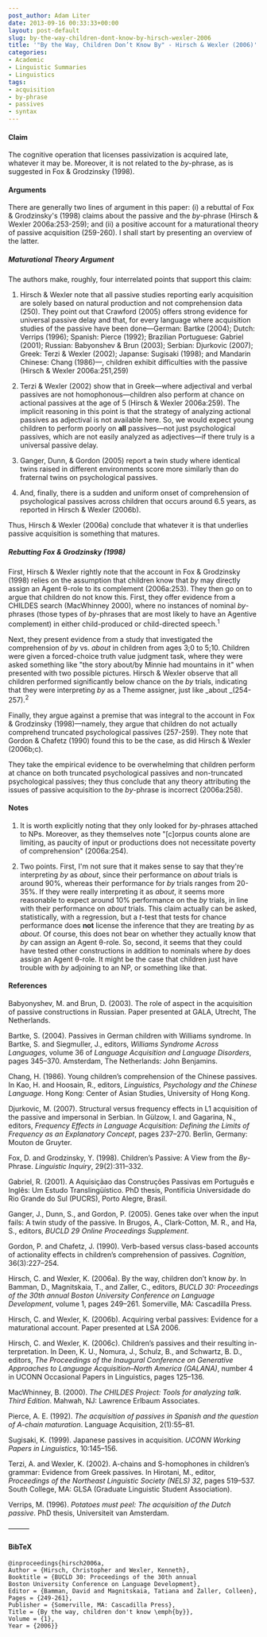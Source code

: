 ```yaml
---
post_author: Adam Liter
date: 2013-09-16 00:33:33+00:00
layout: post-default
slug: by-the-way-children-dont-know-by-hirsch-wexler-2006
title: '"By the Way, Children Don’t Know By" - Hirsch & Wexler (2006)'
categories:
- Academic
- Linguistic Summaries
- Linguistics
tags:
- acquisition
- by-phrase
- passives
- syntax
---
```


#### Claim

The cognitive operation that licenses passivization is acquired late, whatever it may be. Moreover, it is not related to the _by_-phrase, as is suggested in Fox & Grodzinsky (1998).

#### Arguments

There are generally two lines of argument in this paper: (i) a rebuttal of Fox & Grodzinsky's (1998) claims about the passive and the _by_-phrase (Hirsch & Wexler 2006a:253-259); and (ii) a positive account for a maturational theory of passive acquisition (259-260). I shall start by presenting an overview of the latter.

##### Maturational Theory Argument

The authors make, roughly, four interrelated points that support this claim:
	
  1. Hirsch & Wexler note that all passive studies reporting early acquisition are solely based on natural production and not comprehension data (250). They point out that Crawford (2005) offers strong evidence for universal passive delay and that, for every language where acquisition studies of the passive have been done&mdash;German: Bartke (2004); Dutch: Verrips (1996); Spanish: Pierce (1992); Brazilian Portuguese: Gabriel (2001); Russian: Babyonshev & Brun (2003); Serbian: Djurkovic (2007); Greek: Terzi & Wexler (2002); Japanse: Sugisaki (1998); and Mandarin Chinese: Chang (1986)&mdash;, children exhibit difficulties with the passive (Hirsch & Wexler 2006a:251,259)

  2. Terzi & Wexler (2002) show that in Greek&mdash;where adjectival and verbal passives are not homophonous&mdash;children also perform at chance on actional passives at the age of 5 (Hirsch & Wexler 2006a:259). The implicit reasoning in this point is that the strategy of analyzing actional passives as adjectival is not available here. So, we would expect young children to perform poorly on **all** passives&mdash;not just psychological passives, which are not easily analyzed as adjectives&mdash;if there truly is a universal passive delay.
	
  3. Ganger, Dunn, & Gordon (2005) report a twin study where identical twins raised in different environments score more similarly than do fraternal twins on psychological passives.
	
  4. And, finally, there is a sudden and uniform onset of comprehension of psychological passives across children that occurs around 6.5 years, as reported in Hirsch & Wexler (2006b).

Thus, Hirsch & Wexler (2006a) conclude that whatever it is that underlies passive acquisition is something that matures.

##### Rebutting Fox & Grodzinsky (1998)

First, Hirsch & Wexler rightly note that the account in Fox & Grodzinsky (1998) relies on the assumption that children know that _by_ may directly assign an Agent θ-role to its complement (2006a:253). They then go on to argue that children do not know this. First, they offer evidence from a CHILDES search (MacWhinney 2000), where no instances of nominal _by_-phrases (those types of _by_-phrases that are most likely to have an Agentive complement) in either child-produced or child-directed speech.<sup>1</sup>

Next, they present evidence from a study that investigated the comprehension of _by_ vs. _about_ in children from ages 3;0 to 5;10. Children were given a forced-choice truth value judgment task, where they were asked something like "the story about/by Minnie had mountains in it" when presented with two possible pictures. Hirsch & Wexler observe that all children performed significantly below chance on the _by_ trials, indicating that they were interpreting _by_ as a Theme assigner, just like _about _(254-257).<sup>2</sup>

Finally, they argue against a premise that was integral to the account in Fox & Grodzinsky (1998)&mdash;namely, they argue that children do not actually comprehend truncated psychological passives (257-259). They note that Gordon & Chafetz (1990) found this to be the case, as did Hirsch & Wexler (2006b;c).

They take the empirical evidence to be overwhelming that children perform at chance on both truncated psychological passives and non-truncated psychological passives; they thus conclude that any theory attributing the issues of passive acquisition to the _by_-phrase is incorrect (2006a:258).

#### Notes

  1. It is worth explicitly noting that they only looked for _by_-phrases attached to NPs. Moreover, as they themselves note "[c]orpus counts alone are limiting, as paucity of input or productions does not necessitate poverty of comprehension" (2006a:254).
	
  2. Two points. First, I'm not sure that it makes sense to say that they're interpreting _by_ as _about_, since their performance on _about_ trials is around 90%, whereas their performance for _by_ trials ranges from 20-35%. If they were really interpreting it as _about_, it seems more reasonable to expect around 10% performance on the _by_ trials, in line with their performance on _about_ trials. This claim actually can be asked, statistically, with a regression, but a _t_-test that tests for chance performance does **not** license the inference that they are treating _by_ as _about_. Of course, this does not bear on whether they actually know that _by_ can assign an Agent θ-role. So, second, it seems that they could have tested other constructions in addition to nominals where _by_ does assign an Agent θ-role. It might be the case that children just have trouble with _by_ adjoining to an NP, or something like that.

#### References

Babyonyshev, M. and Brun, D. (2003). The role of aspect in the acquisition of passive constructions in Russian. Paper presented at GALA, Utrecht, The Netherlands.

Bartke, S. (2004). Passives in German children with Williams syndrome. In Bartke, S. and Siegmuller, J., editors, _Williams Syndrome Across Languages_, volume 36 of _Language Acquisition and Language Disorders_, pages 345–370. Amsterdam, The Netherlands: John Benjamins.

Chang, H. (1986). Young children’s comprehension of the Chinese passives. In Kao, H. and Hoosain, R., editors, _Linguistics, Psychology and the Chinese Language_. Hong Kong: Center of Asian Studies, University of Hong Kong.

Djurkovic, M. (2007). Structural versus frequency effects in L1 acquisition of the passive and impersonal in Serbian. In Gülzow, I. and Gagarina, N., editors, _Frequency Effects in Language Acquisition: Defining the Limits of Frequency as an Explanatory Concept_, pages 237–270. Berlin, Germany: Mouton de Gruyter.

Fox, D. and Grodzinsky, Y. (1998). Children’s Passive: A View from the _By_-Phrase. _Linguistic Inquiry_, 29(2):311–332.

Gabriel, R. (2001). A Aquisiçãao das Construções Passivas em Português e Inglês: Um Estudo Translingüístico. PhD thesis, Pontifícia Universidade do Rio Grande do Sul (PUCRS), Porto Alegre, Brasil.

Ganger, J., Dunn, S., and Gordon, P. (2005). Genes take over when the input fails: A twin study of the passive. In Brugos, A., Clark-Cotton, M. R., and Ha, S., editors, _BUCLD 29 Online Proceedings Supplement_.

Gordon, P. and Chafetz, J. (1990). Verb-based versus class-based accounts of actionality effects in children’s comprehension of passives. _Cognition_, 36(3):227–254.

Hirsch, C. and Wexler, K. (2006a). By the way, children don’t know _by_. In Bamman, D., Magnitskaia, T., and Zaller, C., editors, _BUCLD 30: Proceedings of the 30th annual Boston University Conference on Language Development_, volume 1, pages 249–261. Somerville, MA: Cascadilla Press.

Hirsch, C. and Wexler, K. (2006b). Acquiring verbal passives: Evidence for a maturational account. Paper presented at LSA 2006.

Hirsch, C. and Wexler, K. (2006c). Children’s passives and their resulting in- terpretation. In Deen, K. U., Nomura, J., Schulz, B., and Schwartz, B. D., editors, _The Proceedings of the Inaugural Conference on Generative Approaches to Language Acquisition–North America (GALANA)_, number 4 in UCONN Occasional Papers in Linguistics, pages 125–136.

MacWhinney, B. (2000). _The CHILDES Project: Tools for analyzing talk. Third Edition_. Mahwah, NJ: Lawrence Erlbaum Associates.

Pierce, A. E. (1992). _The acquisition of passives in Spanish and the question of A-chain maturation_. Language Acquisition, 2(1):55–81.

Sugisaki, K. (1999). Japanese passives in acquisition. _UCONN Working Papers in Linguistics_, 10:145–156.

Terzi, A. and Wexler, K. (2002). A-chains and S-homophones in children’s grammar: Evidence from Greek passives. In Hirotani, M., editor, _Proceedings of the Northeast Linguistic Society (NELS) 32_, pages 519–537. South College, MA: GLSA (Graduate Linguistic Student Association).

Verrips, M. (1996). _Potatoes must peel: The acquisition of the Dutch passive_. PhD thesis, Universiteit van Amsterdam.

&mdash;&mdash;&mdash;

#### BibTeX
	@inproceedings{hirsch2006a,
	Author = {Hirsch, Christopher and Wexler, Kenneth},
	Booktitle = {BUCLD 30: Proceedings of the 30th annual
	Boston University Conference on Language Development},
	Editor = {Bamman, David and Magnitskaia, Tatiana and Zaller, Colleen},
	Pages = {249-261},
	Publisher = {Somerville, MA: Cascadilla Press},
	Title = {By the way, children don't know \emph{by}},
	Volume = {1},
	Year = {2006}}
